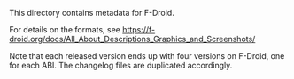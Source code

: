 This directory contains metadata for F-Droid.

For details on the formats, see <https://f-droid.org/docs/All_About_Descriptions_Graphics_and_Screenshots/>

Note that each released version ends up with four versions on F-Droid, one for each ABI. The changelog files are duplicated accordingly.
